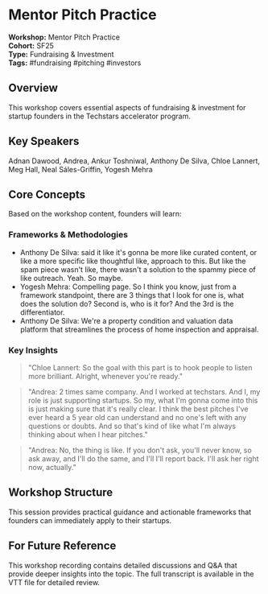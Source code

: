 # Mentor Pitch Practice

**Workshop:** Mentor Pitch Practice  
**Cohort:** SF25  
**Type:** Fundraising & Investment  
**Tags:** #fundraising #pitching #investors

## Overview

This workshop covers essential aspects of fundraising & investment for startup founders in the Techstars accelerator program.

## Key Speakers

Adnan Dawood, Andrea, Ankur Toshniwal, Anthony De Silva, Chloe Lannert, Meg Hall, Neal Sáles-Griffin, Yogesh Mehra

## Core Concepts

Based on the workshop content, founders will learn:


### Frameworks & Methodologies

- Anthony De Silva: said it like it's gonna be more like curated content, or like a more specific like thoughtful like, approach to this. But like the spam piece wasn't like, there wasn't a solution to the spammy piece of like outreach. Yeah. So maybe.
- Yogesh Mehra: Compelling page. So I think you know, just from a framework standpoint, there are 3 things that I look for one is, what does the solution do? Second is, who is it for? And the 3rd is the differentiator.
- Anthony De Silva: We're a property condition and valuation data platform that streamlines the process of home inspection and appraisal.

### Key Insights

> "Chloe Lannert: So the goal with this part is to hook people to listen more brilliant. Alright, whenever you're ready."

> "Andrea: 2 times same company. And I worked at techstars. And I, my role is just supporting startups. So my, what I'm gonna come into this is just making sure that it's really clear. I think the best pitches I've ever heard a 5 year old can understand and no one's left with any questions or doubts. And so that's kind of like what I'm always thinking about when I hear pitches."

> "Andrea: No, the thing is like. If you don't ask, you'll never know, so ask away, and I'll do the same, and I'll I'll report back. I'll ask her right now, actually."


## Workshop Structure

This session provides practical guidance and actionable frameworks that founders can immediately apply to their startups.

## For Future Reference

This workshop recording contains detailed discussions and Q&A that provide deeper insights into the topic. The full transcript is available in the VTT file for detailed review.
